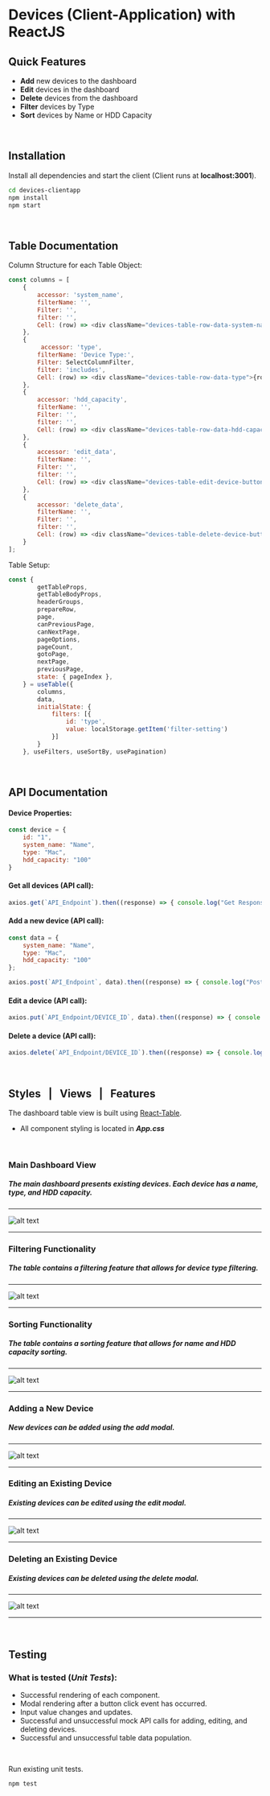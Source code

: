 
# **Devices (Client-Application) with ReactJS**

## Quick Features
- **Add** new devices to the dashboard
- **Edit** devices in the dashboard 
- **Delete** devices from the dashboard
- **Filter** devices by Type
- **Sort** devices by Name or HDD Capacity

&nbsp;

## Installation
Install all dependencies and start the client (Client runs at **localhost:3001**).

```sh
cd devices-clientapp
npm install
npm start
```

&nbsp;

## Table Documentation
Column Structure for each Table Object:

```javascript
const columns = [
    {
        accessor: 'system_name',
        filterName: '',
        Filter: '',
        filter: '',
        Cell: (row) => <div className="devices-table-row-data-system-name">{row.value}</div>
    },
    {
         accessor: 'type',
        filterName: 'Device Type:',
        Filter: SelectColumnFilter,
        filter: 'includes',
        Cell: (row) => <div className="devices-table-row-data-type">{row.value}</div>
    },
    {
        accessor: 'hdd_capacity',
        filterName: '',
        Filter: '',
        filter: '',
        Cell: (row) => <div className="devices-table-row-data-hdd-capacity">{row.value}GB</div>
    },
    {
        accessor: 'edit_data',
        filterName: '',
        Filter: '',
        filter: '',
        Cell: (row) => <div className="devices-table-edit-device-button" onClick={() => editClickHandler(row.value)}>Edit</div>
    },
    {
        accessor: 'delete_data',
        filterName: '',
        Filter: '',
        filter: '',
        Cell: (row) => <div className="devices-table-delete-device-button" onClick={() => deleteClickHandler(row.value)}>Delete</div>
    }
];
```

Table Setup:
```javascript
const {
        getTableProps,
        getTableBodyProps,
        headerGroups,
        prepareRow,
        page,
        canPreviousPage,
        canNextPage,
        pageOptions,
        pageCount,
        gotoPage,
        nextPage,
        previousPage,
        state: { pageIndex },
    } = useTable({ 
        columns, 
        data,
        initialState: {
            filters: [{
                id: 'type',
                value: localStorage.getItem('filter-setting')
            }]
        }
    }, useFilters, useSortBy, usePagination)
```

&nbsp;

## API Documentation
#### Device Properties:
```javascript
const device = {
    id: "1",
    system_name: "Name",
    type: "Mac",
    hdd_capacity: "100"
}
```

#### Get all devices (API call):
```javascript
axios.get(`API_Endpoint`).then((response) => { console.log("Get Response: ", response); });
```

#### Add a new device (API call):
```javascript
const data = {
    system_name: "Name",
    type: "Mac",
    hdd_capacity: "100"
};

axios.post(`API_Endpoint`, data).then((response) => { console.log("Post Response: ", response); });
```

#### Edit a device (API call):
```javascript
axios.put(`API_Endpoint/DEVICE_ID`, data).then((response) => { console.log("Put Response: ", response); });
```

#### Delete a device (API call):
```javascript
axios.delete(`API_Endpoint/DEVICE_ID`).then((response) => { console.log("Delete Response: ", response); });
```

&nbsp;

## Styles &nbsp; | &nbsp; Views &nbsp; | &nbsp; Features
The dashboard table view is built using [React-Table](https://github.com/tannerlinsley/react-table).
- All component styling is located in ***App.css***

&nbsp;

### **Main Dashboard View**
##### *The main dashboard presents existing devices. Each device has a name, type, and HDD capacity.*
---
![alt text](src/view-examples/main-dash-example.png)

---
### **Filtering Functionality**
##### *The table contains a filtering feature that allows for device type filtering.*
---
![alt text](src/view-examples/filtering-example.png)

---
### **Sorting Functionality**
##### *The table contains a sorting feature that allows for name and HDD capacity sorting.*
---
![alt text](src/view-examples/sorting-example.png)

---
### **Adding a New Device**
##### *New devices can be added using the add modal.*
---
![alt text](src/view-examples/adding-device-example.png)

---
### **Editing an Existing Device**
##### *Existing devices can be edited using the edit modal.*
---
![alt text](src/view-examples/editing-device-example.png)

---
### **Deleting an Existing Device**
##### *Existing devices can be deleted using the delete modal.*
---
![alt text](src/view-examples/deleting-device-example.png)

---

&nbsp;

## Testing
### What is tested (_Unit Tests_):

- Successful rendering of each component.
- Modal rendering after a button click event has occurred.
- Input value changes and updates.
- Successful and unsuccessful mock API calls for adding, editing, and deleting devices.
- Successful and unsuccessful table data population.

&nbsp;

Run existing unit tests.

```sh
npm test
```
